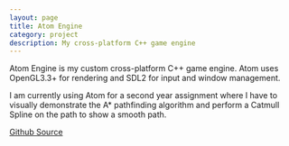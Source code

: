 ```yaml
---
layout: page
title: Atom Engine
category: project
description: My cross-platform C++ game engine
---
```


Atom Engine is my custom cross-platform C++ game engine. Atom uses OpenGL3.3+ for rendering and SDL2 for input and window management.

I am currently using Atom for a second year assignment where I have to visually demonstrate the A* pathfinding algorithm and perform a Catmull Spline on the path to show a smooth path.

[Github Source](https://github.com/thehutch/Atom)
